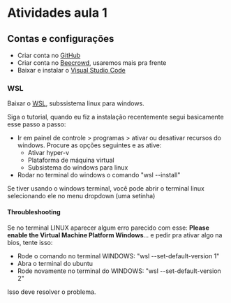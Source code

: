 # Atividades aula 1

## Contas e configurações
- Criar conta no [GitHub](https://www.github.com)
- Criar conta no [Beecrowd](https://judge.beecrowd.com/pt/login), usaremos mais pra frente
- Baixar e instalar o [Visual Studio Code](https://code.visualstudio.com/)

### WSL
Baixar o [WSL](https://github.com/codeedu/wsl2-docker-quickstart?tab=readme-ov-file#instala%C3%A7%C3%A3o-do-wsl-2), subssistema linux para windows.

Siga o tutorial, quando eu fiz a instalação recentemente segui basicamente esse passo a passo:

- Ir em painel de controle > programas > ativar ou desativar recursos do windows. Procure as opções seguintes e as ative:
    - Ativar hyper-v
    - Plataforma de máquina virtual
    - Subsistema do windows para linux
- Rodar no terminal do windows o comando "wsl --install"

Se tiver usando o windows terminal, você pode abrir o terminal linux selecionando ele no menu dropdown (uma setinha)

#### Throubleshooting
Se no terminal LINUX aparecer algum erro parecido com esse: **Please enable the Virtual Machine Platform Windows**... e pedir pra ativar algo na bios, tente isso:

- Rode o comando no terminal WINDOWS: "wsl --set-default-version 1"
- Abra o terminal do ubuntu
- Rode novamente no terminal do WINDOWS: "wsl --set-default-version 2"

Isso deve resolver o problema.